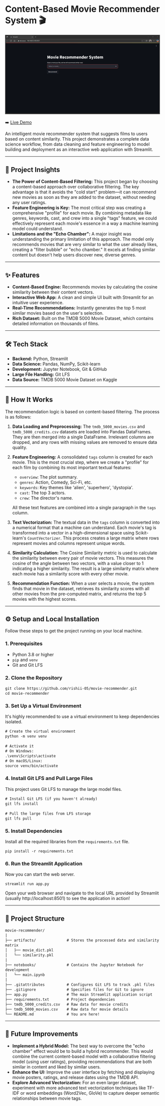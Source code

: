 # Content-Based Movie Recommender System 🎬

![App Demo](./Demo.gif)

➡️ [Live Demo](https://movie-recommender-05.streamlit.app/)

An intelligent movie recommender system that suggests films to users based on content similarity. This project demonstrates a complete data science workflow, from data cleaning and feature engineering to model building and deployment as an interactive web application with Streamlit.

---

## 🚀 Project Insights

- **The Power of Content-Based Filtering:** This project began by choosing a content-based approach over collaborative filtering. The key advantage is that it avoids the "cold start" problem—it can recommend new movies as soon as they are added to the dataset, without needing any user ratings.
- **Feature Engineering is Key:** The most critical step was creating a comprehensive "profile" for each movie. By combining metadata like genres, keywords, cast, and crew into a single "tags" feature, we could effectively represent each movie's essence in a way a machine learning model could understand.
- **Limitations and the "Echo Chamber":** A major insight was understanding the primary limitation of this approach. The model only recommends movies that are very similar to what the user already likes, creating a "filter bubble" or "echo chamber." It excels at finding similar content but doesn't help users discover new, diverse genres.

---

## ✨ Features
- **Content-Based Engine:** Recommends movies by calculating the cosine similarity between their content vectors.
- **Interactive Web App:** A clean and simple UI built with Streamlit for an intuitive user experience.
- **Real-Time Recommendations:** Instantly generates the top 5 most similar movies based on the user's selection.
- **Rich Dataset:** Built on the TMDB 5000 Movie Dataset, which contains detailed information on thousands of films.

---

## 🛠️ Tech Stack

- **Backend:** Python, Streamlit
- **Data Science:** Pandas, NumPy, Scikit-learn
- **Development:** Jupyter Notebook, Git & GitHub
- **Large File Handling:** Git LFS
- **Data Source:** TMDB 5000 Movie Dataset on Kaggle

---

## 🧠 How It Works

The recommendation logic is based on content-based filtering. The process is as follows:

1. **Data Loading and Preprocessing:** The `tmdb_5000_movies.csv` and `tmdb_5000_credits.csv` datasets are loaded into Pandas DataFrames. They are then merged into a single DataFrame. Irrelevant columns are dropped, and any rows with missing values are removed to ensure data quality.

2. **Feature Engineering:** A consolidated `tags` column is created for each movie. This is the most crucial step, where we create a "profile" for each film by combining its most important textual features:

   - `overview`: The plot summary.  
   - `genres`: Action, Comedy, Sci-Fi, etc.  
   - `keywords`: Key themes like 'alien', 'superhero', 'dystopia'.  
   - `cast`: The top 3 actors.  
   - `crew`: The director's name.  

   All these text features are combined into a single paragraph in the `tags` column.

3. **Text Vectorization:** The textual data in the `tags` column is converted into a numerical format that a machine can understand. Each movie's tag is transformed into a vector in a high-dimensional space using Scikit-learn's `CountVectorizer`. This process creates a large matrix where rows represent movies and columns represent unique words.

4. **Similarity Calculation:** The Cosine Similarity metric is used to calculate the similarity between every pair of movie vectors. This measures the cosine of the angle between two vectors, with a value closer to 1 indicating a higher similarity. The result is a large similarity matrix where each movie has a similarity score with every other movie.

5. **Recommendation Function:** When a user selects a movie, the system finds that movie in the dataset, retrieves its similarity scores with all other movies from the pre-computed matrix, and returns the top 5 movies with the highest scores.

---

## ⚙️ Setup and Local Installation

Follow these steps to get the project running on your local machine.

### 1. Prerequisites

- Python 3.8 or higher
- `pip` and `venv`
- Git and Git LFS

### 2. Clone the Repository

```
git clone https://github.com/rishii-05/movie-recommender.git
cd movie-recommender
```

### 3. Set Up a Virtual Environment

It's highly recommended to use a virtual environment to keep dependencies isolated.

```
# Create the virtual environment
python -m venv venv

# Activate it
# On Windows:
.\venv\Scripts\activate
# On macOS/Linux:
source venv/bin/activate
```

### 4. Install Git LFS and Pull Large Files

This project uses Git LFS to manage the large model files.

```
# Install Git LFS (if you haven't already)
git lfs install

# Pull the large files from LFS storage
git lfs pull
```

### 5. Install Dependencies

Install all the required libraries from the `requirements.txt` file.

```
pip install -r requirements.txt
```

### 6. Run the Streamlit Application

Now you can start the web server.

```
streamlit run app.py
```

Open your web browser and navigate to the local URL provided by Streamlit (usually http://localhost:8501) to see the application in action!

---

## 📂 Project Structure

```
movie-recommender/
|
├── artifacts/              # Stores the processed data and similarity matrix
│   ├── movie_dict.pkl
│   └── similarity.pkl
|
├── notebooks/              # Contains the Jupyter Notebook for development
│   └── main.ipynb
|
├── .gitattributes          # Configures Git LFS to track .pkl files
├── .gitignore              # Specifies files for Git to ignore
├── app.py                  # The main Streamlit application script
├── requirements.txt        # Project dependencies
├── tmdb_5000_credits.csv   # Raw data for movie credits
├── tmdb_5000_movies.csv    # Raw data for movie details
└── README.md               # You are here!
```

---

## 🔮 Future Improvements

- **Implement a Hybrid Model:** The best way to overcome the "echo chamber" effect would be to build a hybrid recommender. This would combine the current content-based model with a collaborative filtering model (using user ratings), providing recommendations that are both similar in content and liked by similar users.
- **Enhance the UI:** Improve the user interface by fetching and displaying movie posters, ratings, and release dates using the TMDB API.
- **Explore Advanced Vectorization:** For an even larger dataset, experiment with more advanced text vectorization techniques like TF-IDF or word embeddings (Word2Vec, GloVe) to capture deeper semantic relationships between movie tags.
